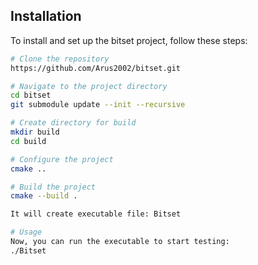 ## Installation

To install and set up the bitset project, follow these steps:

```bash
# Clone the repository
https://github.com/Arus2002/bitset.git

# Navigate to the project directory
cd bitset
git submodule update --init --recursive

# Create directory for build
mkdir build
cd build

# Configure the project
cmake ..

# Build the project
cmake --build .

It will create executable file: Bitset

# Usage
Now, you can run the executable to start testing:
./Bitset


